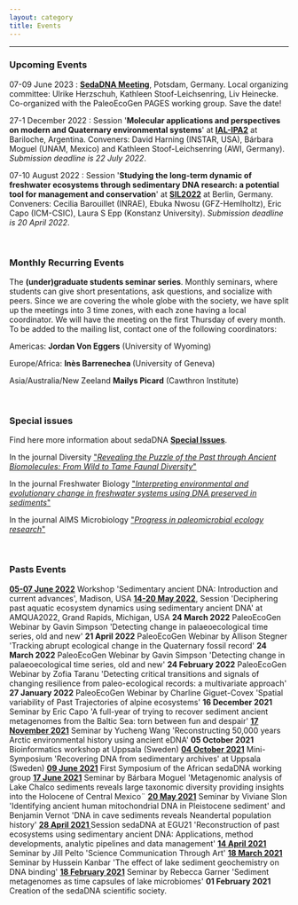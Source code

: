 ```yaml
---
layout: category
title: Events
---
```


---

<div class="intro">
<h3 class="section-title underline">Upcoming Events</h3>
<p>07-09 June 2023 : <a href="https://docs.google.com/document/d/13tvQSsiWDWVYNwo638D9ByT3cKc1HLZsXTSC_3GRtSY/edit?usp=sharing" target="_blank"><b>SedaDNA Meeting</b></a>, Potsdam, Germany. Local organizing committee: Ulrike Herzschuh, Kathleen Stoof-Leichsenring, Liv Heinecke. Co-organized with the PaleoEcoGen PAGES working group.  Save the date!</p> 
<p>27-1 December 2022 : Session '<b>Molecular applications and perspectives on modern and Quaternary environmental systems</b>' at  <a href="https://www.ial-ipa2022.com/" target="_blank"><b>IAL-IPA2</b></a> at Bariloche, Argentina. Conveners: David Harning (INSTAR, USA), Bárbara Moguel (UNAM, Mexico) and Kathleen Stoof-Leichsenring (AWI, Germany). <i>Submission deadline is 22 July 2022</i>.</p> 
<p>07-10 August 2022 : Session '<b>Studying the long-term dynamic of freshwater ecosystems through sedimentary DNA research: a potential tool for management and conservation</b>' at  <a href="https://www.sil2022.org/" target="_blank"><b>SIL2022</b></a> at Berlin, Germany. Conveners: Cecilia Barouillet (INRAE), Ebuka Nwosu (GFZ-Hemlholtz), Eric Capo (ICM-CSIC), Laura S Epp (Konstanz University). <i>Submission deadline is 20 April 2022</i>.</p>  
<br>  
 
 <h3 class="section-title underline">Monthly Recurring Events</h3>

 <p> The <b>(under)graduate students seminar series</b>. Monthly seminars, where students can give short presentations, ask questions, and socialize with peers. Since we are covering the whole globe with the society, we have split up the meetings into 3 time zones, with each zone having a local coordinator. We will have the meeting on the first Thursday of every month. To be added to the mailing list, contact one of the following coordinators: </p>
 <p>Americas: <b>Jordan Von Eggers</b> (University of Wyoming)</p>
 <p>Europe/Africa: <b>Inès Barrenechea </b>(University of Geneva)</p>
 <p>Asia/Australia/New Zeeland <b>Mailys Picard</b> (Cawthron Institute)</p>
 <br>
 
<h3 class="section-title underline">Special issues</h3> 
<p>Find here more information about sedaDNA <a href="/category/si.html" target="_blank"><b>Special Issues</b></a>.</p>
<p>In the journal Diversity <a href="https://www.mdpi.com/journal/diversity/special_issues/ancient_faunal_diversity" target="_blank">"<i>Revealing the Puzzle of the Past through Ancient Biomolecules: From Wild to Tame Faunal Diversity</i>"</a></p>
<p>In the journal Freshwater Biology <a href="https://ercapo.wixsite.com/sedadna-society/specialissue" target="_blank">"<i>Interpreting environmental and evolutionary change in freshwater systems using DNA preserved in sediments</i>"</a></p>
<p>In the journal AIMS Microbiology <a href="https://www.aimspress.com/aimsmicro/article/6064/special-articles" target="_blank">"<i>Progress in paleomicrobial ecology research</i>"</a></p>
<br>  
<h3 class="section-title underline">Pasts Events</h3>
 <p><a href="https://sites.google.com/wisc.edu/amqua2022-madison/workshops-and-field-trips?authuser=0/" target="_blank"><b>05-07 June 2022</b></a> Workshop 'Sedimentary ancient DNA: Introduction and current advances', Madison, USA <a href="https://jasm2022.aquaticsocieties.org/" target="_blank"><b>14-20 May 2022</b></a>, Session 'Deciphering past aquatic ecosystem dynamics using sedimentary ancient DNA' at AMQUA2022, Grand Rapids, Michigan, USA <b>24 March 2022</b> PaleoEcoGen Webinar by Gavin Simpson 'Detecting change in palaeoecological time series, old and new' <b>21 April 2022</b> PaleoEcoGen Webinar by Allison Stegner 'Tracking abrupt ecological change in the Quaternary fossil record' <b>24 March 2022</b> PaleoEcoGen Webinar by Gavin Simpson 'Detecting change in palaeoecological time series, old and new' <b>24 February 2022</b> PaleoEcoGen Webinar by Zofia Taranu 'Detecting critical transitions and signals of changing resilience from paleo-ecological records: a multivariate approach' <b>27 January 2022</b> PaleoEcoGen Webinar by Charline Giguet-Covex 'Spatial variability of Past Trajectories of alpine ecosystems' <b>16 December 2021</b></a> Seminar by Eric Capo 'A full-year of trying to recover sediment ancient metagenomes from the Baltic Sea: torn between fun and despair' <a href="https://www.youtube.com/watch?v=uvcxcCdyEr8" target="_blank"><b>17 November 2021</b></a> Seminar by Yucheng Wang 'Reconstructing 50,000 years Arctic environmental history using ancient eDNA' <b>05 October 2021</b> Bioinformatics workshop at Uppsala (Sweden) <a href="https://www.youtube.com/watch?v=-57oTu1CrpU" target="_blank"><b>04 October 2021</b></a> Mini-Symposium 'Recovering DNA from sedimentary archives' at Uppsala (Sweden) <a href="https://www.youtube.com/watch?v=17sp_5l928s" target="_blank"><b>09 June 2021</b></a> First Symposium of the African sedaDNA working group <a href="https://www.youtube.com/watch?v=ioBCcIICxwQ" target="_blank"><b>17 June 2021</b></a> Seminar by Bárbara Moguel 'Metagenomic analysis of Lake Chalco sediments reveals large taxonomic diversity providing insights into the Holocene of Central Mexico¨ <a href="https://www.youtube.com/watch?v=0QYkxPMCQuk" target="_blank"><b>20 May 2021</b></a> Seminar by Viviane Slon 'Identifying ancient human mitochondrial DNA in Pleistocene sediment' and Benjamin Vernot 'DNA in cave sediments reveals Neandertal population history' <a href="https://meetingorganizer.copernicus.org/EGU21/session/38812" target="_blank"><b>28 April 2021 </b></a>  Session sedaDNA at EGU21 'Reconstruction of past ecosystems using sedimentary ancient DNA: Applications, method developments, analytic pipelines and data management' <a href="https://www.youtube.com/watch?v=ZPYRj8lIn-c" target="_blank"><b>14 April 2021 </b></a> Seminar by Jill Pelto 'Science Communication Through Art' <a href="https://www.youtube.com/watch?v=59ZmHbODaUk" target="_blank"><b>18 March 2021 </b></a> Seminar by Hussein Kanbar 'The effect of lake sediment geochemistry on DNA binding' <a href="https://www.youtube.com/watch?v=0xt41PY25Xs" target="_blank"><b>18 February 2021</b></a> Seminar by Rebecca Garner 'Sediment metagenomes as time capsules of lake microbiomes' <b>01 February 2021</b> Creation of the sedaDNA scientific society.</p>
</div>
